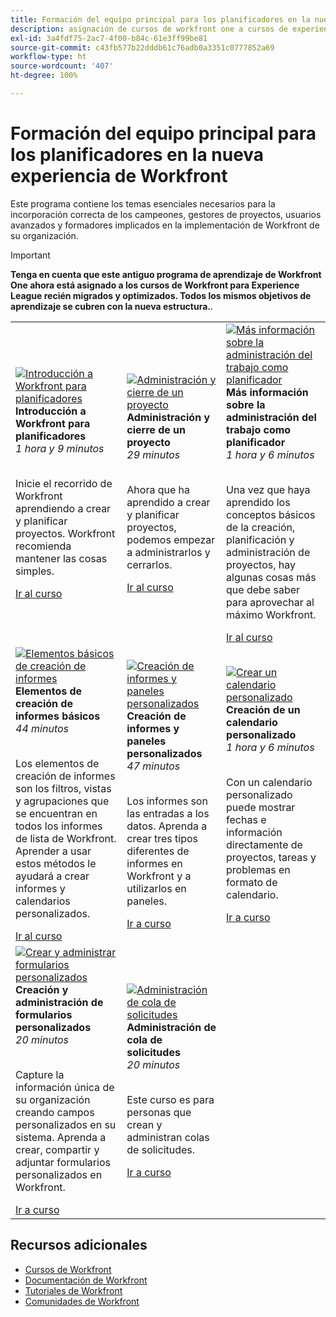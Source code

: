 ```yaml
---
title: Formación del equipo principal para los planificadores en la nueva experiencia de Workfront
description: asignación de cursos de workfront one a cursos de experience league
exl-id: 3a4fdf75-2ac7-4f00-b84c-61e3ff99be81
source-git-commit: c43fb577b22dddb61c76adb0a3351c0777852a69
workflow-type: ht
source-wordcount: '407'
ht-degree: 100%

---
```


# Formación del equipo principal para los planificadores en la nueva experiencia de Workfront

Este programa contiene los temas esenciales necesarios para la incorporación correcta de los campeones, gestores de proyectos, usuarios avanzados y formadores implicados en la implementación de Workfront de su organización.

>[!IMPORTANT]
>
>**Tenga en cuenta que este antiguo programa de aprendizaje de Workfront One ahora está asignado a los cursos de Workfront para Experience League recién migrados y optimizados.  Todos los mismos objetivos de aprendizaje se cubren con la nueva estructura.**.

<table>
  <tr>
   <td>
      <a href="https://experienceleague.adobe.com/?recommended=Workfront-U-1-2022.1.planners">
      <img alt="Introducción a Workfront para planificadores" src="https://cdn.experienceleague.adobe.com/thumb/get-started-with-workfront-for-planners.png"/>
      </a>
      <div>
         <strong>Introducción a Workfront para planificadores</strong></a>         
         <br/><em>1 hora y 9 minutos</em>
      </div>
      <p>
        <br/>
         Inicie el recorrido de Workfront aprendiendo a crear y planificar proyectos. Workfront recomienda mantener las cosas simples.
      </p>
      <a  rel="noreferrer" target="_blank" href="https://experienceleague.adobe.com/?recommended=Workfront-U-1-2022.1.planners" class="spectrum-Button spectrum-Button--primary spectrum-Button--sizeM">
      <span class="spectrum-Button-label has-no-wrap has-text-weight-bold">Ir al curso</span>
      </a>
   </td>   
   <td>
      <a href="https://experienceleague.adobe.com/?recommended=Workfront-U-1-2022.2.planners">
      <img alt="Administración y cierre de un proyecto" src="https://cdn.experienceleague.adobe.com/thumb/manage-and-close-a-project.png"/>
      </a>
      <div>
         <strong>Administración y cierre de un proyecto</strong></a>         
         <br/><em>29 minutos</em>
      </div>
      <p>
        <br/>
         Ahora que ha aprendido a crear y planificar proyectos, podemos empezar a administrarlos y cerrarlos.
      </p>
      <a  rel="noreferrer" target="_blank" href="https://experienceleague.adobe.com/?recommended=Workfront-U-1-2022.2.planners" class="spectrum-Button spectrum-Button--primary spectrum-Button--sizeM">
      <span class="spectrum-Button-label has-no-wrap has-text-weight-bold">Ir al curso</span>
      </a>
   </td>
    <td>
      <a href="https://experienceleague.adobe.com/?recommended=Workfront-U-1-2022.3.planners">
      <img alt="Más información sobre la administración del trabajo como planificador" src="https://cdn.experienceleague.adobe.com/thumb/create-a-custom-calendar.png"/>
      </a>
      <div>
         <strong>Más información sobre la administración del trabajo como planificador</strong></a>         
         <br/><em>1 hora y 6 minutos</em>
      </div>
      <p>
        <br/>
         Una vez que haya aprendido los conceptos básicos de la creación, planificación y administración de proyectos, hay algunas cosas más que debe saber para aprovechar al máximo Workfront.
      </p>
      <a  rel="noreferrer" target="_blank" href="https://experienceleague.adobe.com/?recommended=Workfront-U-1-2022.3.planners" class="spectrum-Button spectrum-Button--primary spectrum-Button--sizeM">
      <span class="spectrum-Button-label has-no-wrap has-text-weight-bold">Ir al curso</span>
      </a>
   </td>
  </tr>
  <tr>
   <td>
      <a href="https://experienceleague.adobe.com/?recommended=Workfront-U-1-2022.1.reporting">
      <img alt="Elementos básicos de creación de informes" src="https://cdn.experienceleague.adobe.com/thumb/basic-reporting-elements.png"/>
      </a>
      <div>
         <strong>Elementos de creación de informes básicos</strong></a>         
         <br/><em>44 minutos</em>
      </div>
      <p>
        <br/>
         Los elementos de creación de informes son los filtros, vistas y agrupaciones que se encuentran en todos los informes de lista de Workfront. Aprender a usar estos métodos le ayudará a crear informes y calendarios personalizados.
      </p>
      <a  rel="noreferrer" target="_blank" href="https://experienceleague.adobe.com/?recommended=Workfront-U-1-2022.1.reporting" class="spectrum-Button spectrum-Button--primary spectrum-Button--sizeM">
      <span class="spectrum-Button-label has-no-wrap has-text-weight-bold">Ir al curso</span>
      </a>
   </td>   
   <td>
      <a href="https://experienceleague.adobe.com/?recommended=Workfront-U-1-2022.3.reporting">
      <img alt="Creación de informes y paneles personalizados" src="https://cdn.experienceleague.adobe.com/thumb/basic-reporting-elements.png"/>
      </a>
      <div>
         <strong>Creación de informes y paneles personalizados</strong></a>         
         <br/><em>47 minutos</em>
      </div>
      <p>
        <br/>
         Los informes son las entradas a los datos. Aprenda a crear tres tipos diferentes de informes en Workfront y a utilizarlos en paneles.
      </p>
      <a  rel="noreferrer" target="_blank" href="https://experienceleague.adobe.com/?recommended=Workfront-U-1-2022.3.reporting" class="spectrum-Button spectrum-Button--primary spectrum-Button--sizeM">
      <span class="spectrum-Button-label has-no-wrap has-text-weight-bold">Ir a curso</span>
      </a>
   </td>
    <td>
      <a href="https://experienceleague.adobe.com/?recommended=Workfront-U-1-2022.4.reporting">
      <img alt="Crear un calendario personalizado" src="https://cdn.experienceleague.adobe.com/thumb/create-a-custom-calendar.png"/>
      </a>
      <div>
         <strong>Creación de un calendario personalizado</strong></a>         
         <br/><em>1 hora y 6 minutos</em>
      </div>
      <p>
        <br/>
         Con un calendario personalizado puede mostrar fechas e información directamente de proyectos, tareas y problemas en formato de calendario.
      </p>
      <a  rel="noreferrer" target="_blank" href="https://experienceleague.adobe.com/?recommended=Workfront-U-1-2022.4.reporting" class="spectrum-Button spectrum-Button--primary spectrum-Button--sizeM">
      <span class="spectrum-Button-label has-no-wrap has-text-weight-bold">Ir a curso</span>
      </a>
   </td>
  </tr>
  <tr>
   <td>
      <a href="https://experienceleague.adobe.com/?recommended=Workfront-A-1-2022.1.customforms">
      <img alt="Crear y administrar formularios personalizados" src="https://cdn.experienceleague.adobe.com/thumb/create-and-manage-custom-forms.png"/>
      </a>
      <div>
         <strong>Creación y administración de formularios personalizados</strong></a>         
         <br/><em>20 minutos</em>
      </div>
      <p>
        <br/>
        Capture la información única de su organización creando campos personalizados en su sistema. Aprenda a crear, compartir y adjuntar formularios personalizados en Workfront.
      </p>
      <a  rel="noreferrer" target="_blank" href="https://experienceleague.adobe.com/?recommended=Workfront-A-1-2022.1.customforms" class="spectrum-Button spectrum-Button--primary spectrum-Button--sizeM">
      <span class="spectrum-Button-label has-no-wrap has-text-weight-bold">Ir a curso</span>
      </a>
   </td>   
   <td>
      <a href="https://experienceleague.adobe.com/?recommended=Workfront-U-1-2022.1.request-queues">
      <img alt="Administración de cola de solicitudes" src="https://cdn.experienceleague.adobe.com/thumb/request-queue-management.png"/>
      </a>
      <div>
         <strong>Administración de cola de solicitudes</strong></a>         
         <br/><em>20 minutos</em>
      </div>
      <p>
        <br/>
         Este curso es para personas que crean y administran colas de solicitudes.
      </p>
      <a  rel="noreferrer" target="_blank" href="https://experienceleague.adobe.com/?recommended=Workfront-U-1-2022.1.request-queues" class="spectrum-Button spectrum-Button--primary spectrum-Button--sizeM">
      <span class="spectrum-Button-label has-no-wrap has-text-weight-bold">Ir a curso</span>
      </a>
   </td>
  </tr>     
</table>

## Recursos adicionales

* [Cursos de Workfront](https://experienceleague.adobe.com/?lang=es&amp;Solution=Workfront#courses)
* [Documentación de Workfront](https://experienceleague.adobe.com/docs/workfront.html?lang=es)
* [Tutoriales de Workfront](https://experienceleague.adobe.com/docs/workfront-learn/tutorials-workfront/home.html?lang=es)
* [Comunidades de Workfront](https://experienceleaguecommunities.adobe.com/t5/workfront/ct-p/workfront)
